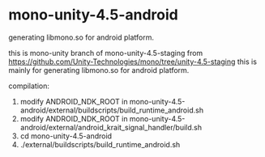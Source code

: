 mono-unity-4.5-android
======================

generating libmono.so for android platform.

this is mono-unity branch of mono-unity-4.5-staging from https://github.com/Unity-Technologies/mono/tree/unity-4.5-staging
this is mainly for generating libmono.so for android platform.

compilation:

1. modify ANDROID_NDK_ROOT in mono-unity-4.5-android/external/buildscripts/build_runtime_android.sh
2. modify ANDROID_NDK_ROOT in mono-unity-4.5-android/external/android_krait_signal_handler/build.sh
3. cd mono-unity-4.5-android
4. ./external/buildscripts/build_runtime_android.sh
